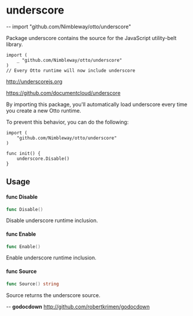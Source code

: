 # underscore
--
    import "github.com/Nimbleway/otto/underscore"

Package underscore contains the source for the JavaScript utility-belt library.

    import (
    	_ "github.com/Nimbleway/otto/underscore"
    )
    // Every Otto runtime will now include underscore

http://underscorejs.org

https://github.com/documentcloud/underscore

By importing this package, you'll automatically load underscore every time you
create a new Otto runtime.

To prevent this behavior, you can do the following:

    import (
    	"github.com/Nimbleway/otto/underscore"
    )

    func init() {
    	underscore.Disable()
    }

## Usage

#### func  Disable

```go
func Disable()
```
Disable underscore runtime inclusion.

#### func  Enable

```go
func Enable()
```
Enable underscore runtime inclusion.

#### func  Source

```go
func Source() string
```
Source returns the underscore source.

--
**godocdown** http://github.com/robertkrimen/godocdown

